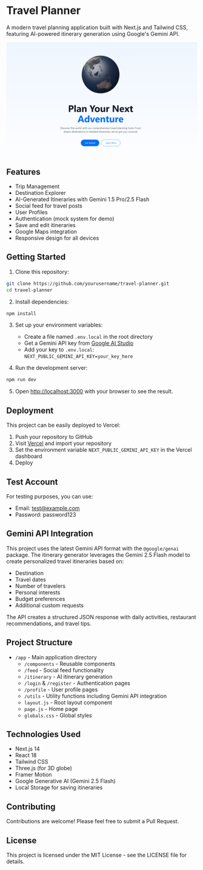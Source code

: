 # Travel Planner

A modern travel planning application built with Next.js and Tailwind CSS, featuring AI-powered itinerary generation using Google's Gemini API.

![Travel Planner Screenshot](public/screenshot.png)

## Features

- Trip Management
- Destination Explorer
- AI-Generated Itineraries with Gemini 1.5 Pro/2.5 Flash
- Social feed for travel posts
- User Profiles
- Authentication (mock system for demo)
- Save and edit itineraries
- Google Maps integration
- Responsive design for all devices

## Getting Started

1. Clone this repository:
```bash
git clone https://github.com/yourusername/travel-planner.git
cd travel-planner
```

2. Install dependencies:
```bash
npm install
```

3. Set up your environment variables:
   - Create a file named `.env.local` in the root directory
   - Get a Gemini API key from [Google AI Studio](https://aistudio.google.com/app/apikey)
   - Add your key to `.env.local`: `NEXT_PUBLIC_GEMINI_API_KEY=your_key_here`

4. Run the development server:
```bash
npm run dev
```

5. Open [http://localhost:3000](http://localhost:3000) with your browser to see the result.

## Deployment

This project can be easily deployed to Vercel:

1. Push your repository to GitHub
2. Visit [Vercel](https://vercel.com) and import your repository
3. Set the environment variable `NEXT_PUBLIC_GEMINI_API_KEY` in the Vercel dashboard
4. Deploy

## Test Account

For testing purposes, you can use:
- Email: test@example.com
- Password: password123

## Gemini API Integration

This project uses the latest Gemini API format with the `@google/genai` package. The itinerary generator leverages the Gemini 2.5 Flash model to create personalized travel itineraries based on:

- Destination
- Travel dates
- Number of travelers
- Personal interests
- Budget preferences
- Additional custom requests

The API creates a structured JSON response with daily activities, restaurant recommendations, and travel tips.

## Project Structure

- `/app` - Main application directory
  - `/components` - Reusable components
  - `/feed` - Social feed functionality
  - `/itinerary` - AI itinerary generation
  - `/login` & `/register` - Authentication pages
  - `/profile` - User profile pages
  - `/utils` - Utility functions including Gemini API integration
  - `layout.js` - Root layout component
  - `page.js` - Home page
  - `globals.css` - Global styles

## Technologies Used

- Next.js 14
- React 18
- Tailwind CSS
- Three.js (for 3D globe)
- Framer Motion
- Google Generative AI (Gemini 2.5 Flash)
- Local Storage for saving itineraries

## Contributing

Contributions are welcome! Please feel free to submit a Pull Request.

## License

This project is licensed under the MIT License - see the LICENSE file for details. 